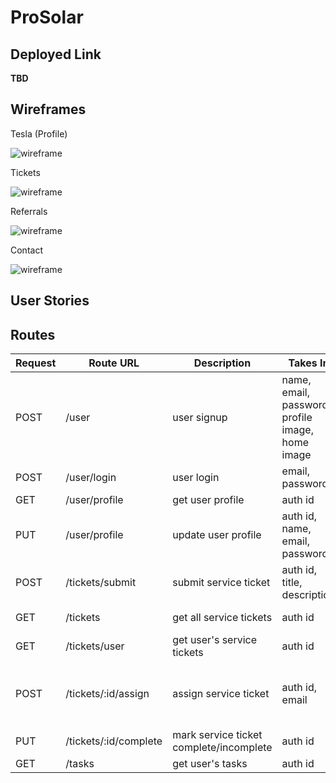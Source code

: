 # ProSolar

## Deployed Link
**TBD**

## Wireframes

Tesla (Profile)

![wireframe](https://i.imgur.com/9WBWRMM.png)

Tickets

![wireframe](https://i.imgur.com/OrGHNUO.png)

Referrals

![wireframe](https://i.imgur.com/kNnvCfN.png)

Contact

![wireframe](https://i.imgur.com/6O1CeZE.png)

## User Stories

## Routes
| Request   | Route URL  | Description  | Takes In  | Returns
| --------- | --------- | ------------- | ---------- | --------- |
|   POST    | /user    | user signup   | name, email, password, profile image, home image | new user
|   POST    | /user/login | user login | email, password | user
|   GET     | /user/profile | get user profile | auth id | user
|   PUT     | /user/profile | update user profile | auth id, name, email, password | updated user
|   POST    | /tickets/submit | submit service ticket | auth id, title, description | new ticket
|   GET     | /tickets | get all service tickets | auth id | all tickets
|   GET     | /tickets/user | get user's service tickets | auth id | user's tickets
|   POST    | /tickets/:id/assign | assign service ticket | auth id, email | assigned ticket, new tasked ticket
|   PUT     | /tickets/:id/complete | mark service ticket complete/incomplete | auth id | ticket
|   GET     | /tasks | get user's tasks | auth id | all tasks
